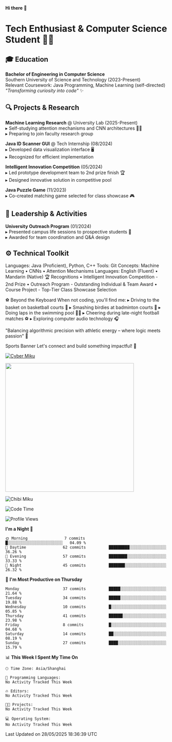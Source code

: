**Hi there** 👋

# Tech Enthusiast & Computer Science Student 👨‍💻

## 🎓 Education  
**Bachelor of Engineering in Computer Science**  
Southern University of Science and Technology (2023-Present)  
Relevant Coursework: Java Programming, Machine Learning (self-directed)  
*"Transforming curiosity into code"* ✨  

## 🔍 Projects & Research  
**Machine Learning Research** @ University Lab (2025-Present)  
▸ Self-studying attention mechanisms and CNN architectures 👨‍🔬  
▸ Preparing to join faculty research group  

**Java ID Scanner GUI** @ Tech Internship (08/2024)  
▸ Developed data visualization interface 🖥️  
▸ Recognized for efficient implementation  

**Intelligent Innovation Competition** (05/2024)  
▸ Led prototype development team to 2nd prize finish 🏆  
▸ Designed innovative solution in competitive pool  

**Java Puzzle Game** (11/2023)  
▸ Co-created matching game selected for class showcase 🎮  

## 🌟 Leadership & Activities  
**University Outreach Program** (01/2024)  
▸ Presented campus life sessions to prospective students 🎤  
▸ Awarded for team coordination and Q&A design  

## ⚙️ Technical Toolkit  
Languages:   Java (Proficient), Python, C++
Tools:       Git
Concepts:    Machine Learning • CNNs • Attention Mechanisms
Languages:   English (Fluent) • Mandarin (Native)
🏆 Recognitions
• Intelligent Innovation Competition - 2nd Prize
• Outreach Program - Outstanding Individual & Team Award
• Course Project - Top-Tier Class Showcase Selection

⚽️ Beyond the Keyboard
When not coding, you'll find me:
▸ Driving to the basket on basketball courts 🏀
▸ Smashing birdies at badminton courts 🏸
▸ Doing laps in the swimming pool 🏊‍♂️
▸ Cheering during late-night football matches ⚽️
▸ Exploring computer audio technology 🎧

"Balancing algorithmic precision with athletic energy –
where logic meets passion" 🌈

Sports Banner
Let's connect and build something impactful! 🤝


<!-- 赛博未来风 -->
[![Cyber Miku](https://media4.giphy.com/media/3ohs4kI2X9r7O8ZtoA/giphy.gif)]()

<!-- 演唱会现场 -->
<img src="https://64.media.tumblr.com/5b8c3f5f3f3c5a0d0b4e4e4e4e4e4e4e/tumblr_n0yjr5YjXz1qio469o1_500.gifv" width="400">

<!-- Q版萌系 -->
![Chibi Miku](https://thumbs.gfycat.com/BlissfulAggressiveHapuku-size_restricted.gif)



<!--START_SECTION:waka-->
![Code Time](http://img.shields.io/badge/Code%20Time-0%20secs-blue)

![Profile Views](http://img.shields.io/badge/Profile%20Views-245-blue)

**I'm a Night 🦉** 

```text
🌞 Morning                7 commits           █░░░░░░░░░░░░░░░░░░░░░░░░   04.09 % 
🌆 Daytime                62 commits          █████████░░░░░░░░░░░░░░░░   36.26 % 
🌃 Evening                57 commits          ████████░░░░░░░░░░░░░░░░░   33.33 % 
🌙 Night                  45 commits          ███████░░░░░░░░░░░░░░░░░░   26.32 % 
```
📅 **I'm Most Productive on Thursday** 

```text
Monday                   37 commits          █████░░░░░░░░░░░░░░░░░░░░   21.64 % 
Tuesday                  34 commits          █████░░░░░░░░░░░░░░░░░░░░   19.88 % 
Wednesday                10 commits          █░░░░░░░░░░░░░░░░░░░░░░░░   05.85 % 
Thursday                 41 commits          ██████░░░░░░░░░░░░░░░░░░░   23.98 % 
Friday                   8 commits           █░░░░░░░░░░░░░░░░░░░░░░░░   04.68 % 
Saturday                 14 commits          ██░░░░░░░░░░░░░░░░░░░░░░░   08.19 % 
Sunday                   27 commits          ████░░░░░░░░░░░░░░░░░░░░░   15.79 % 
```


📊 **This Week I Spent My Time On** 

```text
🕑︎ Time Zone: Asia/Shanghai

💬 Programming Languages: 
No Activity Tracked This Week

🔥 Editors: 
No Activity Tracked This Week

🐱‍💻 Projects: 
No Activity Tracked This Week

💻 Operating System: 
No Activity Tracked This Week
```


 Last Updated on 28/05/2025 18:36:39 UTC
<!--END_SECTION:waka-->
